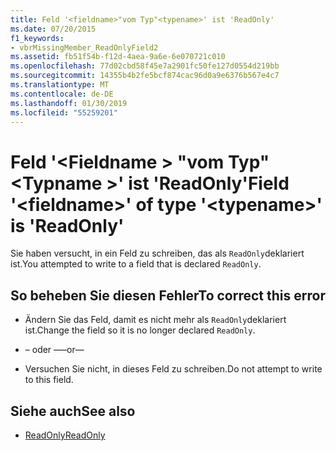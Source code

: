 ```yaml
---
title: Feld '<fieldname>"vom Typ"<typename>' ist 'ReadOnly'
ms.date: 07/20/2015
f1_keywords:
- vbrMissingMember_ReadOnlyField2
ms.assetid: fb51f54b-f12d-4aea-9a6e-6e070721c010
ms.openlocfilehash: 77d02cbd58f45e7a2901fc50fe127d0554d219bb
ms.sourcegitcommit: 14355b4b2fe5bcf874cac96d0a9e6376b567e4c7
ms.translationtype: MT
ms.contentlocale: de-DE
ms.lasthandoff: 01/30/2019
ms.locfileid: "55259201"
---
```

# <a name="field-fieldname-of-type-typename-is-readonly"></a><span data-ttu-id="31ab4-102">Feld '\<Fieldname > "vom Typ"\<Typname >' ist 'ReadOnly'</span><span class="sxs-lookup"><span data-stu-id="31ab4-102">Field '\<fieldname>' of type '\<typename>' is 'ReadOnly'</span></span>
<span data-ttu-id="31ab4-103">Sie haben versucht, in ein Feld zu schreiben, das als `ReadOnly`deklariert ist.</span><span class="sxs-lookup"><span data-stu-id="31ab4-103">You attempted to write to a field that is declared `ReadOnly`.</span></span>  
  
## <a name="to-correct-this-error"></a><span data-ttu-id="31ab4-104">So beheben Sie diesen Fehler</span><span class="sxs-lookup"><span data-stu-id="31ab4-104">To correct this error</span></span>  
  
-   <span data-ttu-id="31ab4-105">Ändern Sie das Feld, damit es nicht mehr als `ReadOnly`deklariert ist.</span><span class="sxs-lookup"><span data-stu-id="31ab4-105">Change the field so it is no longer declared `ReadOnly`.</span></span>  
  
-   <span data-ttu-id="31ab4-106">– oder –</span><span class="sxs-lookup"><span data-stu-id="31ab4-106">—or—</span></span>  
  
-   <span data-ttu-id="31ab4-107">Versuchen Sie nicht, in dieses Feld zu schreiben.</span><span class="sxs-lookup"><span data-stu-id="31ab4-107">Do not attempt to write to this field.</span></span>  
  
## <a name="see-also"></a><span data-ttu-id="31ab4-108">Siehe auch</span><span class="sxs-lookup"><span data-stu-id="31ab4-108">See also</span></span>
- [<span data-ttu-id="31ab4-109">ReadOnly</span><span class="sxs-lookup"><span data-stu-id="31ab4-109">ReadOnly</span></span>](../../visual-basic/language-reference/modifiers/readonly.md)
